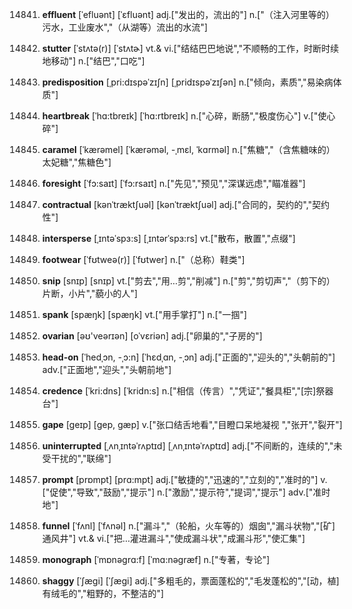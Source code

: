 14841. **effluent**
[ˈefluənt]  [ˈɛfluənt]
adj.["发出的，流出的"]  n.["（注入河里等的）污水，工业废水","（从湖等）流出的水流"]  

14842. **stutter**
[ˈstʌtə(r)]  [ˈstʌtɚ]
vt.& vi.["结结巴巴地说","不顺畅的工作，时断时续地移动"]  n.["结巴","口吃"]  

14843. **predisposition**
[ˌpri:dɪspəˈzɪʃn]  [ˌpridɪspəˈzɪʃən]
n.["倾向，素质","易染病体质"]  

14844. **heartbreak**
[ˈhɑ:tbreɪk]  [ˈhɑ:rtbreɪk]
n.["心碎，断肠","极度伤心"]  v.["使心碎"]  

14845. **caramel**
[ˈkærəmel]  [ˈkærəməl, -ˌmɛl, ˈkɑrməl]
n.["焦糖","（含焦糖味的）太妃糖","焦糖色"]  

14846. **foresight**
[ˈfɔ:saɪt]  [ˈfɔ:rsaɪt]
n.["先见","预见","深谋远虑","瞄准器"]  

14847. **contractual**
[kənˈtræktʃuəl]  [kənˈtræktʃuəl]
adj.["合同的，契约的","契约性"]  

14848. **intersperse**
[ˌɪntəˈspɜ:s]  [ˌɪntərˈspɜ:rs]
vt.["散布，散置","点缀"]  

14849. **footwear**
[ˈfʊtweə(r)]  [ˈfʊtwer]
n.["（总称）鞋类"]  

14850. **snip**
[snɪp]  [snɪp]
vt.["剪去","用…剪","削减"]  n.["剪","剪切声","（剪下的）片断，小片","藐小的人"]  

14851. **spank**
[spæŋk]  [spæŋk]
vt.["用手掌打"]  n.["一掴"]  

14852. **ovarian**
[əʊ'veərɪən]  [oˈvɛriən]
adj.["卵巢的","子房的"]  

14853. **head-on**
[ˈhedˌɔn, -ˌɔ:n]  [ˈhɛdˌɑn, -ˌɔn]
adj.["正面的","迎头的","头朝前的"]  adv.["正面地","迎头","头朝前地"]  

14854. **credence**
[ˈkri:dns]  [ˈkridn:s]
n.["相信（传言）","凭证","餐具柜","[宗]祭器台"]  

14855. **gape**
[geɪp]  [ɡep, ɡæp]
v.["张口结舌地看","目瞪口呆地凝视 ","张开","裂开"]  

14856. **uninterrupted**
[ˌʌnˌɪntəˈrʌptɪd]  [ˌʌnˌɪntəˈrʌptɪd]
adj.["不间断的，连续的","未受干扰的","联绵"]  

14857. **prompt**
[prɒmpt]  [prɑ:mpt]
adj.["敏捷的","迅速的","立刻的","准时的"]  v.["促使","导致","鼓励","提示"]  n.["激励","提示符","提词","提示"]  adv.["准时地"]  

14858. **funnel**
[ˈfʌnl]  [ˈfʌnəl]
n.["漏斗","（轮船，火车等的）烟囱","漏斗状物","[矿]通风井"]  vt.& vi.["把…灌进漏斗","使成漏斗状","成漏斗形","使汇集"]  

14859. **monograph**
[ˈmɒnəgrɑ:f]  [ˈmɑ:nəgræf]
n.["专著，专论"]  

14860. **shaggy**
[ˈʃægi]  [ˈʃæɡi]
adj.["多粗毛的，票面蓬松的","毛发蓬松的","[动，植]有绒毛的","粗野的，不整洁的"]  


